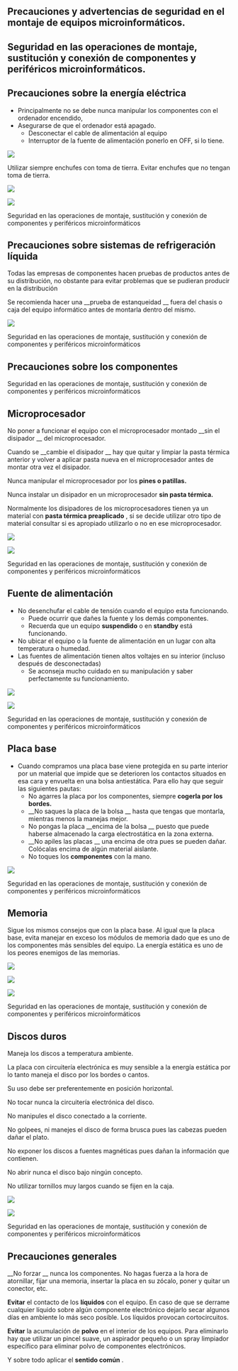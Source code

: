 ## Precauciones y advertencias de seguridad en el montaje de equipos microinformáticos.

## Seguridad en las operaciones de montaje, sustitución y conexión de componentes y periféricos microinformáticos.

## Precauciones sobre la energía eléctrica

* Principalmente no se debe nunca manipular los componentes con el ordenador encendido\,
* Asegurarse de que el ordenador está apagado\.
  * Desconectar el cable de alimentación al equipo
  * Interruptor de la fuente de alimentación ponerlo en OFF\, si lo tiene\.

![](img%5C1%20Precauciones%20montaje%20de%20equipos0.jpg)

Utilizar siempre enchufes con toma de tierra\. Evitar enchufes que no tengan toma de tierra\.

![](img%5C1%20Precauciones%20montaje%20de%20equipos1.jpg)

![](img%5C1%20Precauciones%20montaje%20de%20equipos2.png)

Seguridad en las operaciones de montaje\, sustitución y conexión de componentes y periféricos microinformáticos

## Precauciones sobre sistemas de refrigeración líquida

Todas las empresas de componentes hacen pruebas de productos antes de su distribución\, no obstante para evitar problemas que se pudieran producir en la distribución

Se recomienda hacer una  __prueba de estanqueidad __ fuera del chasis o caja del equipo informático antes de montarla dentro del mismo\.

![](img%5C1%20Precauciones%20montaje%20de%20equipos3.jpg)

Seguridad en las operaciones de montaje\, sustitución y conexión de componentes y periféricos microinformáticos

## Precauciones sobre los componentes

Seguridad en las operaciones de montaje\, sustitución y conexión de componentes y periféricos microinformáticos

## Microprocesador

No poner a funcionar el equipo con el microprocesador montado  __sin el disipador __ del microprocesador\.

Cuando se  __cambie el disipador __ hay que quitar y limpiar la pasta térmica anterior y volver a aplicar pasta nueva en el microprocesador antes de montar otra vez el disipador\.

Nunca manipular el microprocesador por los  __pines o patillas\.__

Nunca instalar un disipador en un microprocesador  __sin pasta térmica\.__

Normalmente los disipadores de los microprocesadores tienen ya un material con  __pasta térmica preaplicado__ \, si se decide utilizar otro tipo de material consultar si es apropiado utilizarlo o no en ese microprocesador\.

![](img%5C1%20Precauciones%20montaje%20de%20equipos4.png)

![](img%5C1%20Precauciones%20montaje%20de%20equipos5.jpg)

Seguridad en las operaciones de montaje\, sustitución y conexión de componentes y periféricos microinformáticos

## Fuente de alimentación

* No desenchufar el cable de tensión cuando el equipo esta funcionando\.
  * Puede ocurrir que dañes la fuente y los demás componentes\.
  * Recuerda que un equipo  __suspendido__  o en  __standby__  está funcionando\.
* No ubicar el equipo o la fuente de alimentación en un lugar con alta temperatura o humedad\.
* Las fuentes de alimentación tienen altos voltajes en su interior \(incluso después de desconectadas\)
  * Se aconseja mucho cuidado en su manipulación  y saber perfectamente su funcionamiento\.

![](img%5C1%20Precauciones%20montaje%20de%20equipos6.jpg)

![](img%5C1%20Precauciones%20montaje%20de%20equipos7.jpg)

Seguridad en las operaciones de montaje\, sustitución y conexión de componentes y periféricos microinformáticos

## Placa base

* Cuando compramos una placa base viene protegida en su parte interior por un material que impide que se deterioren los contactos situados en esa cara y envuelta en una bolsa antiestática\. Para ello hay que seguir las siguientes pautas:
  * No agarres la placa por los componentes\, siempre  __cogerla por los bordes\.__
  * __No saques la placa de la bolsa __ hasta que tengas que montarla\, mientras menos la manejas mejor\.
  * No pongas la placa  __encima de la bolsa __ puesto que puede haberse almacenado la carga electrostática en la zona externa\.
  * __No apiles las placas __ una encima de  otra pues se pueden dañar\. Colócalas encima de algún material aislante\.
  * No toques los  __componentes__  con la mano\.

![](img%5C1%20Precauciones%20montaje%20de%20equipos8.jpg)

Seguridad en las operaciones de montaje\, sustitución y conexión de componentes y periféricos microinformáticos

## Memoria

Sigue los mismos consejos que con la placa base\. Al igual que la placa base\, evita manejar en exceso los módulos de memoria dado que es uno de los componentes más sensibles del equipo\. La energía estática  es uno de los peores enemigos de las memorias\.

![](img%5C1%20Precauciones%20montaje%20de%20equipos9.jpg)

![](img%5C1%20Precauciones%20montaje%20de%20equipos10.jpg)

![](img%5C1%20Precauciones%20montaje%20de%20equipos11.jpg)

Seguridad en las operaciones de montaje\, sustitución y conexión de componentes y periféricos microinformáticos

## Discos duros

Maneja los discos a temperatura ambiente\.

La placa con circuitería electrónica es muy sensible a la energía estática por lo tanto maneja el disco por los bordes o cantos\.

Su uso debe ser preferentemente en posición horizontal\.

No tocar nunca la circuitería electrónica del disco\.

No manipules el disco conectado a la corriente\.

No golpees\, ni manejes el disco de forma brusca pues las cabezas pueden dañar el plato\.

No exponer los discos a fuentes magnéticas pues dañan la información que contienen\.

No abrir nunca el disco bajo ningún concepto\.

No utilizar tornillos muy largos cuando se fijen en la caja\.

![](img%5C1%20Precauciones%20montaje%20de%20equipos12.jpg)

![](img%5C1%20Precauciones%20montaje%20de%20equipos13.jpg)

Seguridad en las operaciones de montaje\, sustitución y conexión de componentes y periféricos microinformáticos

## Precauciones generales

__No forzar __ nunca los componentes\. No hagas fuerza a la hora de atornillar\, fijar una memoria\, insertar la placa en su zócalo\, poner y quitar un conector\, etc\.

__Evitar__  el contacto de los  __líquidos__  con el equipo\. En caso de que se derrame cualquier líquido sobre algún componente electrónico dejarlo secar algunos días en ambiente lo más seco posible\. Los líquidos provocan cortocircuitos\.

__Evitar__  la acumulación de  __polvo__  en el interior de los equipos\. Para eliminarlo hay que utilizar un pincel suave\, un aspirador pequeño o un spray limpiador específico para eliminar polvo de componentes electrónicos\.

Y sobre todo aplicar el  __sentido común__ \.

